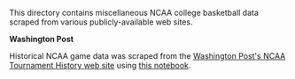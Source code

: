 This directory contains miscellaneous NCAA college basketball data scraped from various publicly-available web sites.

__Washington Post__

Historical NCAA game data was scraped from the [Washington Post's NCAA Tournament History web site](https://apps.washingtonpost.com/sports/apps/live-updating-mens-ncaa-basketball-bracket/search/) using [this notebook](https://nbviewer.jupyter.org/github/practicallypredictable/posts/blob/master/basketball/ncaa/notebooks/ncaa-scrape-washpost.ipynb).

